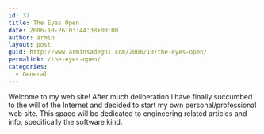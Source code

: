 ```yaml
---
id: 37
title: The Eyes Open
date: 2006-10-26T03:44:38+00:00
author: armin
layout: post
guid: http://www.arminsadeghi.com/2006/10/the-eyes-open/
permalink: /the-eyes-open/
categories:
  - General
---
```

<!-- google_ad_section_start -->

Welcome to my web site! After much deliberation I have finally succumbed to the will of the Internet and decided to start my own personal/professional web site. This space will be dedicated to engineering related articles and info, specifically the software kind.

<!-- google_ad_section_end -->